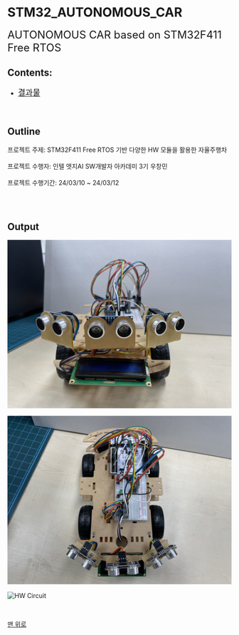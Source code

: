 # STM32_AUTONOMOUS_CAR
<a name="top"></a>
<font size="+2"> AUTONOMOUS CAR based on STM32F411 Free RTOS</font>
<br>

## Contents:
 - <font size="+1">[결과물](#output)</font>
<br><br><br>

## Outline
프로젝트 주제: STM32F411 Free RTOS 기반 다양한 HW 모듈을 활용한 자율주행차 <br>
<br>
프로젝트 수행자: 인텔 엣지AI SW개발자 아카데미 3기 우창민<br>
<br>
프로젝트 수행기간: 24/03/10 ~ 24/03/12<br>

<br>
<br>


## Output

![CAR Front](./documents/ACAR_front.jpg)

![CAR UP](./documents/ACAR_up.jpg)

![HW Circuit](./documents/HW_PinLayout.jpg)

<br>

[맨 위로](#top)
